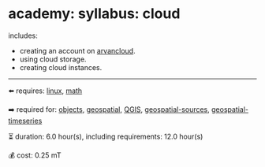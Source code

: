 # academy: syllabus: cloud

includes:
- creating an account on [arvancloud](https://www.arvancloud.ir/fa).
- using cloud storage.
- creating cloud instances.

---

⬅️ requires: [linux](./linux.md), [math](./math.md)

➡️ required for: [objects](./objects.md), [geospatial](./geospatial.md), [QGIS](./QGIS.md), [geospatial-sources](./geospatial-sources.md), [geospatial-timeseries](./geospatial-timeseries.md)

⏳ duration: 6.0 hour(s), including requirements: 12.0 hour(s)

💰 cost: 0.25 mT

